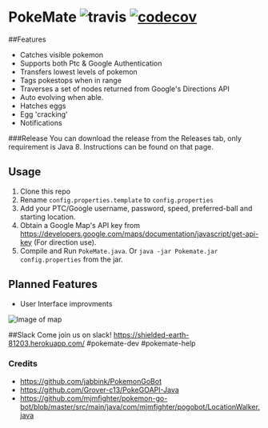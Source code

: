 # PokeMate ![travis](https://travis-ci.org/SwipeX/PokeMate.svg?branch=master) [![codecov](https://codecov.io/gh/SwipeX/PokeMate/branch/master/graph/badge.svg)](https://codecov.io/gh/SwipeX/PokeMate)


##Features
+ Catches visible pokemon
+ Supports both Ptc & Google Authentication
+ Transfers lowest levels of pokemon
+ Tags pokestops when in range
+ Traverses a set of nodes returned from Google's Directions API
+ Auto evolving when able.
+ Hatches eggs
+ Egg 'cracking'
+ Notifications

###Release
You can download the release from the Releases tab, only requirement is Java 8. Instructions can be found on that page.

## Usage

1. Clone this repo
2. Rename `config.properties.template` to `config.properties`
3. Add your PTC/Google username, password, speed, preferred-ball and starting location.
4. Obtain a Google Map's API key from https://developers.google.com/maps/documentation/javascript/get-api-key (For direction use).
5. Compile and Run `PokeMate.java`. Or `java -jar Pokemate.jar config.properties` from the jar.

## Planned Features
* User Interface improvments

![Image of map](http://i.imgur.com/W4hG8i6.png)

##Slack
Come join us on slack! https://shielded-earth-81203.herokuapp.com/ #pokemate-dev #pokemate-help

### Credits

* https://github.com/jabbink/PokemonGoBot
* https://github.com/Grover-c13/PokeGOAPI-Java
* https://github.com/mjmfighter/pokemon-go-bot/blob/master/src/main/java/com/mjmfighter/pogobot/LocationWalker.java
